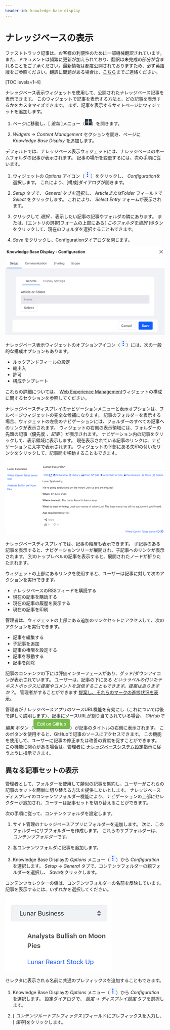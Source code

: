 ```yaml
---
header-id: knowledge-base-display
---
```


# ナレッジベースの表示

<p class="alert alert-info"><span class="wysiwyg-color-blue120">ファストトラック記事は、お客様の利便性のために一部機械翻訳されています。また、ドキュメントは頻繁に更新が加えられており、翻訳は未完成の部分が含まれることをご了承ください。最新情報は都度公開されておりますため、必ず英語版をご参照ください。翻訳に問題がある場合は、<a href="mailto:support-content-jp@liferay.com">こちら</a>までご連絡ください。</span></p>

[TOC levels=1-4]

ナレッジベース表示ウィジェットを使用して、公開されたナレッジベース記事を表示できます。 このウィジェットで記事を表示する方法と、どの記事を表示するかをカスタマイズできます。 まず、記事を表示するサイトページにウィジェットを追加します。

1.  ページに移動し、[ *追加* ]メニュー（![Add](../../../../images/icon-add-app.png)）を開きます。

2.  *Widgets* → *Content Management* セクションを開き、ページに *Knowledge Base Display* を追加します。

デフォルトでは、ナレッジベース表示ウィジェットには、ナレッジベースのホームフォルダの記事が表示されます。 記事の場所を変更するには、次の手順に従います。

1.  ウィジェットの *Options* アイコン（![Options](../../../../images/icon-app-options.png)）をクリックし、 *Configuration*を選択します。 これにより、[構成]ダイアログが開きます。

2.  *Setup* タブで、 *General* タブを選択し、 *ArticleまたはFolder* フィールドで *Select* をクリックします。 これにより、 *Select Entry* フォームが表示されます。

3.  クリックして *選択* 、表示したい記事の記事やフォルダの隣にあります。 または、[エントリの選択]フォームの上部にある[ *このフォルダを選択* ]ボタンをクリックして、現在のフォルダを選択することもできます。

4.  *Save* をクリックし、Configurationダイアログを閉じます。

![図1：ナレッジベース表示ウィジェットが表示する記事または記事のフォルダーを選択します。](../../../../images/kb-display-config-article.png)

ナレッジベース表示ウィジェットのオプションアイコン（![Options](../../../../images/icon-app-options.png)）には、次の一般的な構成オプションもあります。

  - ルックアンドフィールの設定
  - 輸出入
  - 許可
  - 構成テンプレート

これらの詳細については、 [Web Experience Management](/docs/7-1/user/-/knowledge_base/u/web-experience-management)ウィジェットの構成に関するセクションを参照してください。

ナレッジベースディスプレイのナビゲーションメニューと表示オプションは、フルページウィジェットの完全な候補になります。 記事のフォルダーを表示する場合、ウィジェットの左側のナビゲーションには、フォルダーのすべての記事へのリンクが表示されます。 ウィジェットの右側の表示領域には、フォルダーの先頭の記事（優先度 *、記事* ）が表示されます。 ナビゲーション内の記事をクリックして、表示領域に表示します。 現在表示されている記事のリンクは、ナビゲーションに太字で表示されます。 ウィジェットの下部にある矢印の付いたリンクをクリックして、記事間を移動することもできます。

![図2：ナレッジベースディスプレイのナビゲーションと表示は、優れた読書体験を提供します。](../../../../images/kb-display.png)

ナレッジベースディスプレイでは、記事の階層も表示できます。 子記事のある記事を表示すると、ナビゲーションツリーが展開され、子記事へのリンクが表示されます。 別のトップレベルの記事を表示すると、展開されたノードが折りたたまれます。

ウィジェットの上部にあるリンクを使用すると、ユーザーは記事に対して次のアクションを実行できます。

  - ナレッジベースのRSSフィードを購読する
  - 現在の記事を購読する
  - 現在の記事の履歴を表示する
  - 現在の記事を印刷

管理者は、ウィジェットの上部にある追加のリンクセットにアクセスして、次のアクションを実行できます。

  - 記事を編集する
  - 子記事を追加
  - 記事の権限を設定する
  - 記事を移動する
  - 記事を削除

記事のコンテンツの下には評価インターフェースがあり、グッド/ダウンアイコンが表示されています。 ユーザーは、記事の下にある *というラベルの付いたテキストボックスに提案やコメントを送信することもできます。提案はありますか？*。 管理者がすることができます [提案し、それらのマークの進捗状況を表示](/docs/7-1/user/-/knowledge_base/u/responding-to-knowledge-base-feedback)。

管理者がナレッジベースアプリのソースURL機能を有効にし（これについては後で詳しく説明します）、記事にソースURLが割り当てられている場合、 *GitHubで編集* ボタン（![GitHub](../../../../images/icon-edit-on-github.png)）が記事のタイトルの右側に表示されます。 このボタンを使用すると、GitHubで記事のソースにアクセスできます。 この機能を使用して、ユーザーに記事の修正または改善の貢献を促すことができます。 この機能に関心がある場合は、管理者に [ナレッジベースシステム設定](/docs/7-1/user/-/knowledge_base/u/knowledge-base-system-settings)指示に従うように指示できます。

## 異なる記事セットの表示

管理者として、フォルダーを使用して類似の記事を集約し、ユーザーがこれらの記事のセットを簡単に切り替える方法を提供したいとします。 ナレッジベースディスプレイのコンテンツフォルダー機能により、ナビゲーションの上部にセレクターが追加され、ユーザーは記事セットを切り替えることができます。

次の手順に従って、コンテンツフォルダを設定します。

1.  サイト管理のナレッジベースアプリにフォルダーを追加します。 次に、このフォルダーにサブフォルダーを作成します。 これらのサブフォルダーは、 *コンテンツフォルダー*です。

2.  各コンテンツフォルダに記事を追加します。

3.  Knowledge Base Displayの *Options* メニュー（![Options](../../../../images/icon-app-options.png)）から *Configuration* を選択します。 *Setup* → *General* タブで、コンテンツフォルダーの親フォルダーを選択し、 *Save*をクリックします。

コンテンツセレクターの値は、コンテンツフォルダーの名前を反映しています。 記事を表示するには、いずれかを選択してください。

![図3：ナレッジベースディスプレイのコンテンツフォルダー機能により、ユーザーは記事の異なるセットを切り替えることができます。](../../../../images/kb-display-content-selector.png)

セレクタに表示される名前に共通のプレフィックスを追加することもできます。

1.  Knowledge Base Displayの *Options* メニュー（![Options](../../../../images/icon-app-options.png)）から *Configuration* を選択します。 設定ダイアログで、 *設定* → *ディスプレイ設定* タブを選択します。

2.  [ *コンテンツルートプレフィックス* ]フィールドにプレフィックスを入力し、[ *保存*]をクリックします。
